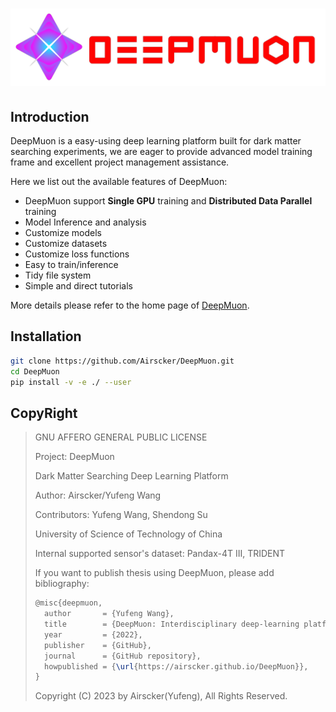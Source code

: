 <h1><center><img src="./Resources/DeepMuon.png" width='900px'></center></h1>

## Introduction

DeepMuon is a easy-using deep learning platform built for dark matter searching experiments, we are eager to provide advanced model training frame and excellent project management assistance.

Here we list out the available features of DeepMuon:

- DeepMuon support **Single GPU** training and **Distributed Data Parallel** training
- Model Inference and analysis
- Customize models
- Customize datasets
- Customize loss functions
- Easy to train/inference
- Tidy file system
- Simple and direct tutorials

More details please refer to the home page of [DeepMuon](https://airscker.github.io/DeepMuon/).

## Installation

```bash
git clone https://github.com/Airscker/DeepMuon.git
cd DeepMuon
pip install -v -e ./ --user
```

## CopyRight

> GNU AFFERO GENERAL PUBLIC LICENSE
>
> Project: DeepMuon
>
> Dark Matter Searching Deep Learning Platform
>
> Author: Airscker/Yufeng Wang
>
> Contributors: Yufeng Wang, Shendong Su
>
> University of Science of Technology of China
>
> Internal supported sensor's dataset: Pandax-4T III, TRIDENT
>
> If you want to publish thesis using DeepMuon, please add bibliography:
>
> ```tex
> @misc{deepmuon,
>   author       = {Yufeng Wang},
>   title        = {DeepMuon: Interdisciplinary deep-learning platform},
>   year         = {2022},
>   publisher    = {GitHub},
>   journal      = {GitHub repository},
>   howpublished = {\url{https://airscker.github.io/DeepMuon}},
> }
> ```
> Copyright (C) 2023 by Airscker(Yufeng), All Rights Reserved.
